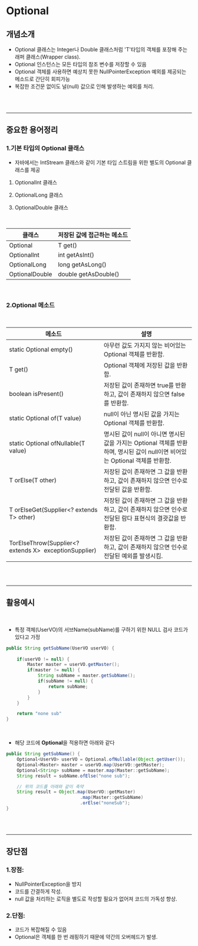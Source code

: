 # Optional

## 개념소개

- Optional<T> 클래스는 Integer나 Double 클래스처럼 'T'타입의 객체를 포장해 주는 래퍼 클래스(Wrapper class).
- Optional 인스턴스는 모든 타입의 참조 변수를 저장할 수 있음
- Optional 객체를 사용하면 예상치 못한 NullPointerException 예외를 제공되는 메소드로 간단히 회피가능
- 복잡한 조건문 없이도 널(null) 값으로 인해 발생하는 예외를 처리.

<br><br>

---

## 중요한 용어정리

### 1.기본 타입의 Optional 클래스

- 자바에서는 IntStream 클래스와 같이 기본 타입 스트림을 위한 별도의 Optional 클래스를 제공

1. OptionalInt 클래스

2. OptionalLong 클래스

3. OptionalDouble 클래스

<br>

| 클래스 | 저장된 값에 접근하는 메소드 |
| --- | --- |
| Optional<T> | T get() |
| OptionalInt | int getAsInt() |
| OptionalLong | long getAsLong() |
| OptionalDouble | double getAsDouble() |

<br>

### 2.Optional 메소드

<br>

| 메소드 | 설명 |
| --- | --- |
| static <T> Optional<T> empty() | 아무런 값도 가지지 않는 비어있는 Optional 객체를 반환함. |
| T get() | Optional 객체에 저장된 값을 반환함. |
| boolean isPresent() | 저장된 값이 존재하면 true를 반환하고, 값이 존재하지 않으면 false를 반환함. |
| static <T> Optional<T> of(T value) | null이 아닌 명시된 값을 가지는 Optional 객체를 반환함. |
| static <T> Optional<T> ofNullable(T value) | 명시된 값이 null이 아니면 명시된 값을 가지는 Optional 객체를 반환하며, 명시된 값이 null이면 비어있는 Optional 객체를 반환함. |
| T orElse(T other) | 저장된 값이 존재하면 그 값을 반환하고, 값이 존재하지 않으면 인수로 전달된 값을 반환함. |
| T orElseGet(Supplier<? extends T> other) | 저장된 값이 존재하면 그 값을 반환하고, 값이 존재하지 않으면 인수로 전달된 람다 표현식의 결괏값을 반환함. |
| <X extends Throwable> TorElseThrow(Supplier<? extends X>  exceptionSupplier) | 저장된 값이 존재하면 그 값을 반환하고, 값이 존재하지 않으면 인수로 전달된 예외를 발생시킴. |

<br><br>

---

## 활용예시

<br>

- 특정 객체(UserVO)의 서브Name(subName)를 구하기 위한 NULL 검사 코드가 있다고 가정

```java
public String getSubName(UserVO userVO) {
    
    if(userVO != null) {
        Master master = userVO.getMaster();
        if(master != null) {
            String subName = master.getSubName();
            if(subName != null) {
                return subName;
            }
        }
    }

    return "none sub"
}
```

<br>

- 해당 코드에 **Optional**을 적용하면 아래와 같다

```java
public String getSubName() {
    Optional<UserVO> userVO = Optional.ofNullable(Object.getUser());
    Optional<Master> master = userVO.map(UserVO::getMaster);
    Optional<String> subName = master.map(Master::getSubName);
    String result = subName.ofElse("none sub");

    // 위의 코드를 아래와 같이 축약
    String result = Object.map(UserVO::getMaster)
                            .map(Master::getSubName)
                            .orElse("noneSub");
}
```

<br><br>

---

## 장단점

### 

### 1.장점:

- NullPointerException을 방지
- 코드를 간결하게 작성.
- null 값을 처리하는 로직을 별도로 작성할 필요가 없어져 코드의 가독성 향상.

### 2.단점:

- 코드가 복잡해질 수 있음
- Optional은 객체를 한 번 래핑하기 때문에 약간의 오버헤드가 발생.